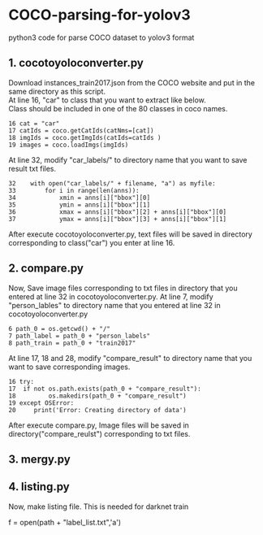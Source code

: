 # COCO-parsing-for-yolov3
python3 code for parse COCO dataset to yolov3 format

## 1. cocotoyoloconverter.py
Download instances_train2017.json from the COCO website and put in the same directory as this script.   
At line 16, "car" to class that you want to extract like below.    
Class should be included in one of the 80 classes in coco names.

```(python3)
16 cat = "car"   
17 catIds = coco.getCatIds(catNms=[cat])
18 imgIds = coco.getImgIds(catIds=catIds )
19 images = coco.loadImgs(imgIds)
```

At line 32, modify "car_labels/" to directory name that you want to save result txt files.
```(python3)
32    with open("car_labels/" + filename, "a") as myfile:
33        for i in range(len(anns)):
34            xmin = anns[i]["bbox"][0]
35            ymin = anns[i]["bbox"][1]
36            xmax = anns[i]["bbox"][2] + anns[i]["bbox"][0]
37            ymax = anns[i]["bbox"][3] + anns[i]["bbox"][1]
```
After execute cocotoyoloconverter.py, text files will be saved in directory corresponding to class("car") you enter at line 16.

## 2. compare.py
Now, Save image files corresponding to txt files in directory that you entered at line 32 in cocotoyoloconverter.py.
At line 7, modify "person_lables" to directory name that you entered at line 32 in cocotoyoloconverter.py
```(python3)
6 path_0 = os.getcwd() + "/"
7 path_label = path_0 + "person_labels"
8 path_train = path_0 + "train2017"
```

At line 17, 18 and 28, modify "compare_result" to directory name that you want to save corresponding images. 
```(python3)
16 try:
17 	if not os.path.exists(path_0 + "compare_result"):
18 	       os.makedirs(path_0 + "compare_result")
19 except OSError:
20     print('Error: Creating directory of data')
```
After execute compare.py, Image files will be saved in directory("compare_reulst") corresponding to txt files.

## 3. mergy.py


## 4. listing.py
Now, make listing file. This is needed for darknet train

f = open(path + "label_list.txt",'a')

